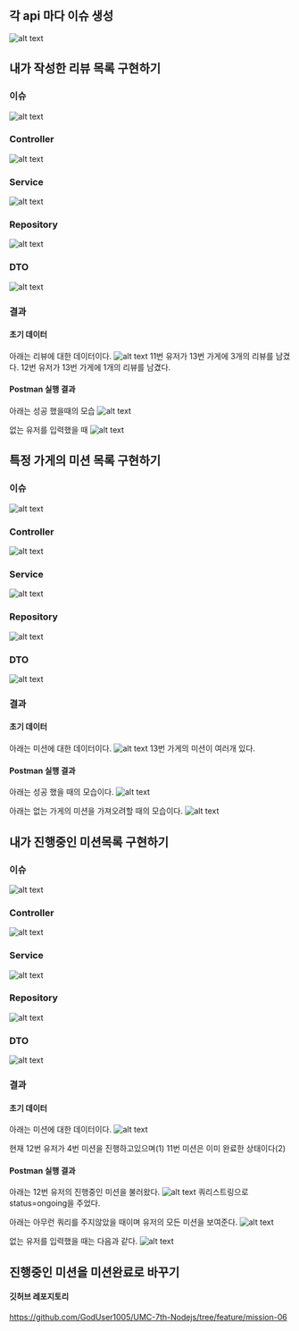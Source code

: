 ## 각 api 마다 이슈 생성
![alt text](이슈생성.png)

## 내가 작성한 리뷰 목록 구현하기

### 이슈
![alt text](<6번 이슈 및 브랜치 생성.png>)

### Controller
![alt text](6_controller.png)

### Service
![alt text](6_service.png)

### Repository
![alt text](6_repository.png) 

### DTO
![alt text](6_dto.png)

### 결과

#### 초기 데이터
아래는 리뷰에 대한 데이터이다.
![alt text](6_init_data.png)
11번 유저가 13번 가게에 3개의 리뷰를 남겼다.
12번 유저가 13번 가게에 1개의 리뷰를 남겼다.

#### Postman 실행 결과

아래는 성공 했을때의 모습
![alt text](6_result.png)

없는 유저를 입력했을 때
![alt text](6_result_fail.png)



## 특정 가게의 미션 목록 구현하기

### 이슈
![alt text](<7번 이슈 및 브랜치 생성.png>)

### Controller
![alt text](7_controller.png)

### Service
![alt text](7_service.png)

### Repository
![alt text](7_repository.png)

### DTO
![alt text](7_dto.png)

### 결과

#### 초기 데이터
아래는 미션에 대한 데이터이다.
![alt text](7_init_data.png)
13번 가게의 미션이 여러개 있다.


#### Postman 실행 결과
아래는 성공 했을 때의 모습이다.
![alt text](7_result.png)

아래는 없는 가게의 미션을 가져오려할 때의 모습이다.
![alt text](7_result_fail.png)



## 내가 진행중인 미션목록 구현하기

### 이슈
![alt text](<8번 이슈 및 브랜치 생성.png>)

### Controller
![alt text](8_controller.png)

### Service
![alt text](8_service.png)

### Repository
![alt text](8_repository.png)

### DTO
![alt text](8_dto.png)

### 결과

#### 초기 데이터
아래는 미션에 대한 데이터이다.
![alt text](8_init_data.png)

현재 12번 유저가 4번 미션을 진행하고있으며(1) 11번 미션은 이미 완료한 상태이다(2)

#### Postman 실행 결과

아래는 12번 유저의 진행중인 미션을 불러왔다.
![alt text](8_result_1.png)
쿼리스트링으로 status=ongoing을 주었다.

아래는 아무런 쿼리를 주지않았을 때이며 유저의 모든 미션을 보여준다.
![alt text](8_result_2.png)

없는 유저를 입력했을 때는 다음과 같다.
![alt text](8_result_fail.png)


## 진행중인 미션을 미션완료로 바꾸기



#### 깃허브 레포지토리
https://github.com/GodUser1005/UMC-7th-Nodejs/tree/feature/mission-06